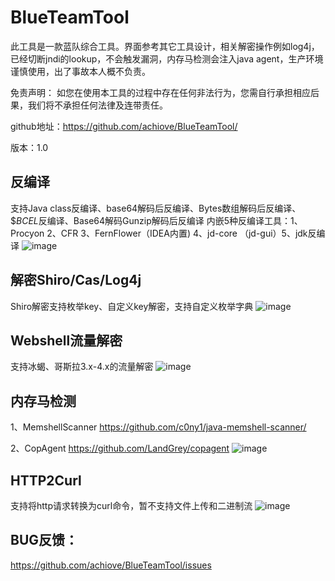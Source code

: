 # BlueTeamTool
此工具是一款蓝队综合工具。界面参考其它工具设计，相关解密操作例如log4j，已经切断jndi的lookup，不会触发漏洞，内存马检测会注入java agent，生产环境谨慎使用，出了事故本人概不负责。

免责声明：
      如您在使用本工具的过程中存在任何非法行为，您需自行承担相应后果，我们将不承担任何法律及连带责任。

github地址：https://github.com/achiove/BlueTeamTool/

版本：1.0
## 反编译
支持Java class反编译、base64解码后反编译、Bytes数组解码后反编译、$$BCEL$反编译、Base64解码Gunzip解码后反编译
内嵌5种反编译工具：1、Procyon 2、CFR 3、FernFlower（IDEA内置) 4、jd-core （jd-gui）5、jdk反编译
![image](https://github.com/achiove/BlueTeamTool/assets/31579519/b82ed8b5-8865-4d49-b6c6-03332504aadb)

## 解密Shiro/Cas/Log4j
Shiro解密支持枚举key、自定义key解密，支持自定义枚举字典
![image](https://github.com/achiove/BlueTeamTool/assets/31579519/dd73e1de-cd64-4480-8103-7d7fe946307c)

## Webshell流量解密
支持冰蝎、哥斯拉3.x-4.x的流量解密
![image](https://github.com/achiove/BlueTeamTool/assets/31579519/354d1817-99b6-45cb-a020-7133fb74087f)

## 内存马检测
1、MemshellScanner
https://github.com/c0ny1/java-memshell-scanner/

2、CopAgent
https://github.com/LandGrey/copagent
![image](https://github.com/achiove/BlueTeamTool/assets/31579519/1a938f28-df19-4f84-ba30-7fc07cfe8e1e)

## HTTP2Curl
支持将http请求转换为curl命令，暂不支持文件上传和二进制流
![image](https://github.com/achiove/BlueTeamTool/assets/31579519/73b6e833-cbfe-4348-a859-c94fc90bf2a2)

## BUG反馈：
https://github.com/achiove/BlueTeamTool/issues
